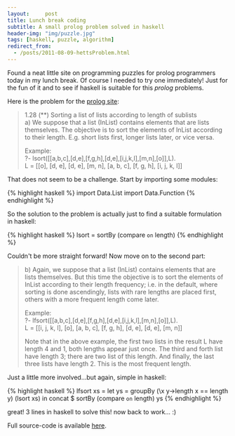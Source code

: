 ```yaml
---
layout:     post
title: Lunch break coding
subtitle: A small prolog problem solved in haskell
header-img: "img/puzzle.jpg"
tags: [haskell, puzzle, algorithm]
redirect_from:
  - /posts/2011-08-09-hettsProblem.html
---
```


Found a neat little site on programming puzzles for prolog programmers today in my lunch break. Of course I needed to try one immediately! Just for the fun of it and to see if haskell is suitable for this *prolog* problems.

Here is the problem for the [prolog site](https://sites.google.com/site/prologsite/prolog-problems/1):

> 1.28 (**) Sorting a list of lists according to length of sublists  
> a) We suppose that a list (InList) contains elements that are lists themselves. The objective is to sort the elements of InList according to their length. E.g. short lists first, longer lists later, or vice versa.
> 
> Example:  
> ?- lsort([[a,b,c],[d,e],[f,g,h],[d,e],[i,j,k,l],[m,n],[o]],L).  
> L = [[o], [d, e], [d, e], [m, n], [a, b, c], [f, g, h], [i, j, k, l]]
> 

That does not seem to be a challenge. Start by importing some modules:

{% highlight haskell %}
import Data.List
import Data.Function
{% endhighlight %}

So the solution to the problem is actually just to find a suitable formulation in haskell:

{% highlight haskell %}
lsort = sortBy (compare `on` length)
{% endhighlight %}

Couldn't be more straight forward! Now move on to the second part:

> b) Again, we suppose that a list (InList) contains elements that are lists themselves. But this time the objective is to sort the elements of InList according to their length frequency; i.e. in the default, where sorting is done ascendingly, lists with rare lengths are placed first, others with a more frequent length come later.
> 
> Example:  
> ?- lfsort([[a,b,c],[d,e],[f,g,h],[d,e],[i,j,k,l],[m,n],[o]],L).  
> L = [[i, j, k, l], [o], [a, b, c], [f, g, h], [d, e], [d, e], [m, n]]
> 
> Note that in the above example, the first two lists in the result L have length 4 and 1, both lengths appear just once. The third and forth list have length 3; there are two list of this length. And finally, the last three lists have length 2. This is the most frequent length. 

Just a little more involved...but again, simple in haskell:

{% highlight haskell %}
lfsort xs = let ys = groupBy (\x y->length x == length y) (lsort xs) in
  concat $ sortBy (compare `on` length) ys
{% endhighlight %}

great! 3 lines in haskell to solve this! now back to work... :)

Full source-code is available [here](/code/hettsproblem/hett.hs).
